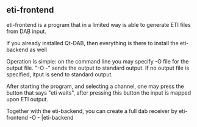 
eti-frontend
------------

eti-frontend is a program that in a limited way is able to generate
ETI files from DAB input.

If you already installed Qt-DAB, then everything is there to install
the eti-backend as well

Operation is simple:
on the command line you may specify -O file for the output file.
"-O -" sends the output to standard output. If no output file
is specified, itput is send to standard output.

After starting the program, and selecting a channel, one may press
the button that says "eti waits", after pressing this button
the input is mapped upon ETI output.

Together with the eti-backend, you can create a full dab receiver
by eti-frontend -O - |eti-backend


